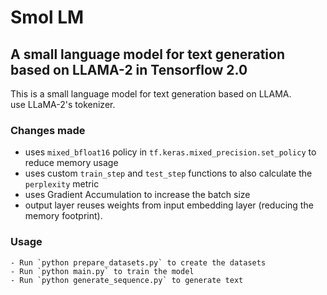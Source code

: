 # Smol LM

## A small language model for text generation based on LLAMA-2 in Tensorflow 2.0

This is a small language model for text generation based on LLAMA.<br>
use LLaMA-2's tokenizer. <br>

### Changes made

- uses `mixed_bfloat16` policy in `tf.keras.mixed_precision.set_policy` to reduce memory usage
- uses custom `train_step` and `test_step` functions to also calculate the `perplexity` metric
- uses Gradient Accumulation to increase the batch size
- output layer reuses weights from input embedding layer (reducing the memory footprint).

### Usage

    - Run `python prepare_datasets.py` to create the datasets
    - Run `python main.py` to train the model
    - Run `python generate_sequence.py` to generate text
